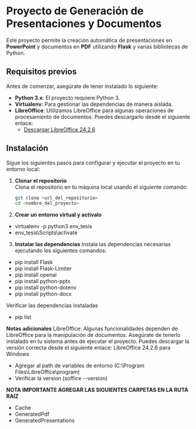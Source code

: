 # Proyecto de Generación de Presentaciones y Documentos

Este proyecto permite la creación automática de presentaciones en **PowerPoint** y documentos en **PDF** utilizando **Flask** y varias bibliotecas de Python.

## Requisitos previos

Antes de comenzar, asegúrate de tener instalado lo siguiente:

- **Python 3.x**: El proyecto requiere Python 3.
- **Virtualenv**: Para gestionar las dependencias de manera aislada.
- **LibreOffice**: Utilizamos LibreOffice para algunas operaciones de procesamiento de documentos. Puedes descargarlo desde el siguiente enlace:
  - [Descargar LibreOffice 24.2.6](https://es.libreoffice.org/descarga/libreoffice/)

## Instalación

Sigue los siguientes pasos para configurar y ejecutar el proyecto en tu entorno local:

1. **Clonar el repositorio**  
   Clona el repositorio en tu máquina local usando el siguiente comando:

   ```bash
   git clone <url_del_repositorio>
   cd <nombre_del_proyecto>

2. **Crear un entorno virtual y activalo**
- virtualenv -p python3 env_tesis
- env_tesis\Scripts\activate

3. **Instalar las dependencias**
Instala las dependencias necesarias ejecutando los siguientes comandos:

- pip install Flask
- pip install Flask-Limiter
- pip install openai
- pip install python-pptx
- pip install python-dotenv
- pip install python-docx

Verificar las dependencias instaladas

- pip list

**Notas adicionales**
LibreOffice: Algunas funcionalidades dependen de LibreOffice para la manipulación de documentos. Asegúrate de tenerlo instalado en tu sistema antes de ejecutar el proyecto. Puedes descargar la versión correcta desde el siguiente enlace:
LibreOffice 24.2.6 para Windows

- Agregar al path de variables de entorno (C:\Program Files\LibreOffice\program)
- Verificar la version (soffice --version)

**NOTA IMPORTANTE AGREGAR LAS SIGUIENTES CARPETAS EN LA RUTA RAIZ**

- Cache
- GeneratedPdf
- GeneratedPresentations
